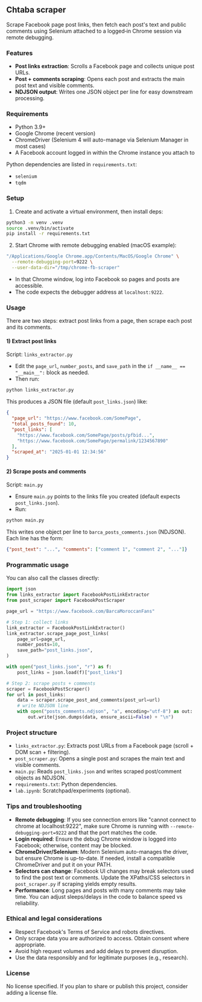 ## Chtaba scraper

Scrape Facebook page post links, then fetch each post's text and public comments using Selenium attached to a logged‑in Chrome session via remote debugging.

### Features
- **Post links extraction**: Scrolls a Facebook page and collects unique post URLs.
- **Post + comments scraping**: Opens each post and extracts the main post text and visible comments.
- **NDJSON output**: Writes one JSON object per line for easy downstream processing.

### Requirements
- Python 3.9+
- Google Chrome (recent version)
- ChromeDriver (Selenium 4 will auto-manage via Selenium Manager in most cases)
- A Facebook account logged in within the Chrome instance you attach to

Python dependencies are listed in `requirements.txt`:
- `selenium`
- `tqdm`

### Setup
1) Create and activate a virtual environment, then install deps:

```bash
python3 -m venv .venv
source .venv/bin/activate
pip install -r requirements.txt
```

2) Start Chrome with remote debugging enabled (macOS example):

```bash
"/Applications/Google Chrome.app/Contents/MacOS/Google Chrome" \
  --remote-debugging-port=9222 \
  --user-data-dir="/tmp/chrome-fb-scraper"
```

- In that Chrome window, log into Facebook so pages and posts are accessible.
- The code expects the debugger address at `localhost:9222`.

### Usage
There are two steps: extract post links from a page, then scrape each post and its comments.

#### 1) Extract post links
Script: `links_extractor.py`

- Edit the `page_url`, `number_posts`, and `save_path` in the `if __name__ == "__main__":` block as needed.
- Then run:

```bash
python links_extractor.py
```

This produces a JSON file (default `post_links.json`) like:

```json
{
  "page_url": "https://www.facebook.com/SomePage",
  "total_posts_found": 10,
  "post_links": [
    "https://www.facebook.com/SomePage/posts/pfbid...",
    "https://www.facebook.com/SomePage/permalink/1234567890"
  ],
  "scraped_at": "2025-01-01 12:34:56"
}
```

#### 2) Scrape posts and comments
Script: `main.py`

- Ensure `main.py` points to the links file you created (default expects `post_links.json`).
- Run:

```bash
python main.py
```

This writes one object per line to `barca_posts_comments.json` (NDJSON). Each line has the form:

```json
{"post_text": "...", "comments": ["comment 1", "comment 2", "..."]}
```

### Programmatic usage
You can also call the classes directly:

```python
import json
from links_extractor import FacebookPostLinkExtractor
from post_scraper import FacebookPostScraper

page_url = "https://www.facebook.com/BarcaMoroccanFans"

# Step 1: collect links
link_extractor = FacebookPostLinkExtractor()
link_extractor.scrape_page_post_links(
    page_url=page_url,
    number_posts=10,
    save_path="post_links.json",
)

with open("post_links.json", "r") as f:
    post_links = json.load(f)["post_links"]

# Step 2: scrape posts + comments
scraper = FacebookPostScraper()
for url in post_links:
    data = scraper.scrape_post_and_comments(post_url=url)
    # write NDJSON line
    with open("posts_comments.ndjson", "a", encoding="utf-8") as out:
        out.write(json.dumps(data, ensure_ascii=False) + "\n")
```

### Project structure
- `links_extractor.py`: Extracts post URLs from a Facebook page (scroll + DOM scan + filtering).
- `post_scraper.py`: Opens a single post and scrapes the main text and visible comments.
- `main.py`: Reads `post_links.json` and writes scraped post/comment objects as NDJSON.
- `requirements.txt`: Python dependencies.
- `lab.ipynb`: Scratchpad/experiments (optional).

### Tips and troubleshooting
- **Remote debugging**: If you see connection errors like "cannot connect to chrome at localhost:9222", make sure Chrome is running with `--remote-debugging-port=9222` and that the port matches the code.
- **Login required**: Ensure the debug Chrome window is logged into Facebook; otherwise, content may be blocked.
- **ChromeDriver/Selenium**: Modern Selenium auto-manages the driver, but ensure Chrome is up-to-date. If needed, install a compatible ChromeDriver and put it on your PATH.
- **Selectors can change**: Facebook UI changes may break selectors used to find the post text or comments. Update the XPaths/CSS selectors in `post_scraper.py` if scraping yields empty results.
- **Performance**: Long pages and posts with many comments may take time. You can adjust sleeps/delays in the code to balance speed vs reliability.

### Ethical and legal considerations
- Respect Facebook's Terms of Service and robots directives.
- Only scrape data you are authorized to access. Obtain consent where appropriate.
- Avoid high request volumes and add delays to prevent disruption.
- Use the data responsibly and for legitimate purposes (e.g., research).

### License
No license specified. If you plan to share or publish this project, consider adding a license file.


